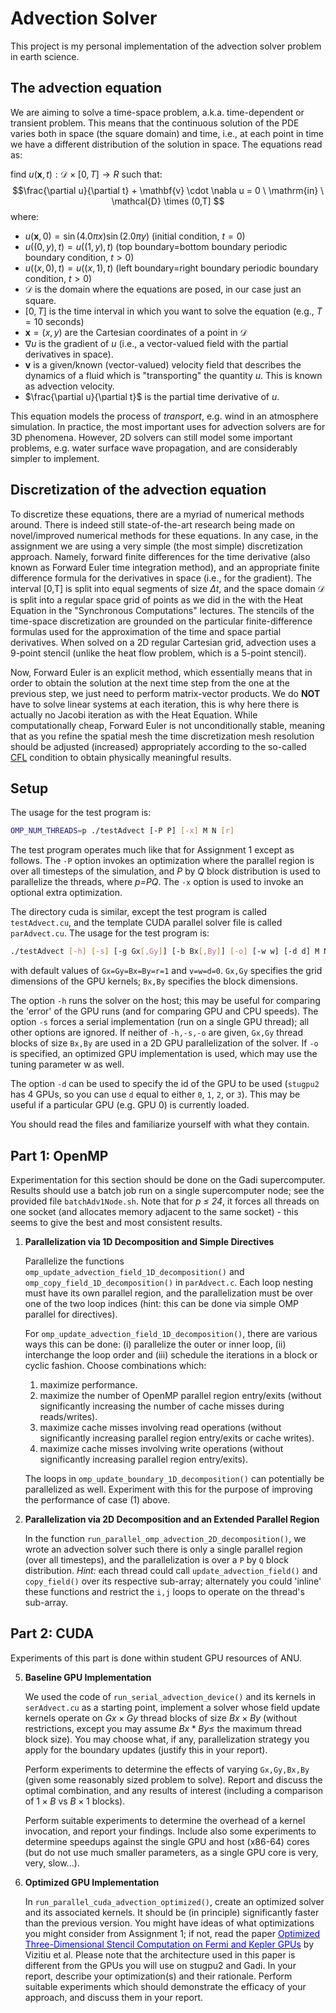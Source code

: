 # Advection Solver
This project is my personal implementation of the advection solver problem in earth science.

## The advection equation

We are aiming to solve a time-space problem, a.k.a. time-dependent or transient problem. This means that the continuous solution of the PDE varies both in space (the square domain) and time, i.e., at each point in time we have a different distribution of the solution in space. The equations read as: 

find $`u(\mathbf{x},t) : \mathcal{D} \times [0,T] \rightarrow R`$ such that:
$$\frac{\partial u}{\partial t} + \mathbf{v} \cdot \nabla u = 0 \ \mathrm{in} \ \mathcal{D} \times (0,T] $$
where: 
 * $`u(\mathbf{x},0)=\sin(4.0 \pi x)  \sin(2.0 \pi y)`$ (initial condition, $`t=0`$)
 * $`u((0,y),t)=u((1,y),t)`$ (top boundary=bottom boundary periodic boundary condition, $`t>0`$)
 * $`u((x,0),t)=u((x,1),t)`$ (left boundary=right boundary periodic boundary condition, $`t>0`$)
 * $`\mathcal{D}`$ is the domain where the equations are posed, in our case just an square.
 * $` [0,T]`$ is the time interval in which you want to solve the equation (e.g., $`T=10`$ seconds) 
 * $`\mathbf{x}=(x,y)`$ are the Cartesian coordinates of a point in $`\mathcal{D}`$
 * $`\nabla u`$ is the gradient of $`u`$ (i.e., a vector-valued field with the partial derivatives in space).
 * $`\mathbf{v}`$ is a given/known (vector-valued) velocity field that describes the dynamics of a fluid which is "transporting" the quantity $`u`$. This is known as advection velocity.
* $`\frac{\partial u}{\partial t}`$ is the partial time derivative of $`u`$. 

This equation models the process of *transport*, e.g. wind in an atmosphere simulation. In practice, the most important uses for advection solvers are for 3D phenomena. However, 2D solvers can still model some important problems, e.g. water surface wave propagation, and are considerably simpler to implement. 

## Discretization of the advection equation

To discretize these equations, there are a myriad of numerical methods around. There is indeed still state-of-the-art research being made on novel/improved numerical methods for these equations. In any case, in the assignment we are using a very simple (the most simple) discretization approach. Namely, forward finite differences for the time derivative (also known as Forward Euler time integration method), and an appropriate finite difference formula for the derivatives in space (i.e., for the gradient). The interval [0,T] is split into equal segments of size $`\Delta t`$, and the space domain $`\mathcal{D}`$ is split into a regular space grid of points as we did in the with the Heat Equation in the "Synchronous Computations" lectures. The stencils of the time-space discretization are grounded on the particular finite-difference formulas used for the approximation of the time and space partial derivatives. When solved on a 2D regular Cartesian grid, advection uses a 9-point stencil (unlike the heat flow problem, which is a 5-point stencil). 

Now, Forward Euler is an explicit method, which essentially means that in order to obtain the solution at the next time step from the one at the previous step, we just need to perform matrix-vector products. We do **NOT** have to solve linear systems at each iteration, this is why here there is actually no Jacobi iteration as with the Heat Equation. While computationally cheap, Forward Euler is not unconditionally stable, meaning that as you refine the spatial mesh the time discretization mesh resolution should be adjusted (increased) appropriately according to the so-called [CFL](https://en.wikipedia.org/wiki/Courant%E2%80%93Friedrichs%E2%80%93Lewy_condition) condition to obtain physically meaningful results. 

## Setup



The usage for the test program is:

```bash
OMP_NUM_THREADS=p ./testAdvect [-P P] [-x] M N [r]
```

The test program operates much like that for Assignment 1 except as follows. The `-P` option invokes an optimization where the parallel region is over all timesteps of the simulation, and *P* by *Q* block distribution is used to parallelize the threads, where *p=PQ*. The `-x` option is used to invoke an optional extra optimization.

The directory cuda is similar, except the test program is called `testAdvect.cu`, and the template CUDA parallel solver file is called `parAdvect.cu`. The usage for the test program is:

```bash
./testAdvect [-h] [-s] [-g Gx[,Gy]] [-b Bx[,By]] [-o] [-w w] [-d d] M N [r]
```

with default values of `Gx=Gy=Bx=By=r=1` and `v=w=d=0`. `Gx,Gy` specifies the grid dimensions of the GPU kernels; `Bx,By` specifies the block dimensions.

The option `-h` runs the solver on the host; this may be useful for comparing the 'error' of the GPU runs (and for comparing GPU and CPU speeds). The option `-s` forces a serial implementation (run on a single GPU thread); all other options are ignored. If neither of `-h,-s,-o` are given, `Gx,Gy` thread blocks of size `Bx,By` are used in a 2D GPU parallelization of the solver. If `-o` is specified, an optimized GPU implementation is used, which may use the tuning parameter w as well.

The option `-d` can be used to specify the id of the GPU to be used (`stugpu2` has 4 GPUs, so you can use `d` equal to either `0`, `1`, `2`, or `3`). This may be useful if a particular GPU (e.g. GPU 0) is currently loaded.

You should read the files and familiarize yourself with what they contain.

## Part 1: OpenMP

Experimentation for this section should be done on the Gadi supercomputer. Results should use a batch job run on a single supercomputer node; see the provided file `batchAdv1Node.sh`. Note that for *p ≤ 24*, it forces all threads on one socket (and allocates memory adjacent to the same socket) - this seems to give the best and most consistent results.


1. **Parallelization via 1D Decomposition and Simple Directives**

    Parallelize the functions `omp_update_advection_field_1D_decomposition()` and `omp_copy_field_1D_decomposition()` in `parAdvect.c`. Each loop nesting must have its own parallel region, and the parallelization must be over one of the two loop indices (hint: this can be done via simple OMP parallel for directives).

    For `omp_update_advection_field_1D_decomposition()`, there are various ways this can be done: (i) parallelize the outer or inner loop, (ii) interchange the loop order and (iii) schedule the iterations in a block or cyclic fashion. Choose combinations which:
   
      1. maximize performance.
      2. maximize the number of OpenMP parallel region entry/exits (without significantly increasing the number of cache misses during reads/writes).
      3. maximize cache misses involving read operations (without significantly increasing parallel region entry/exits or cache writes).
      4. maximize cache misses involving write operations (without significantly increasing parallel region entry/exits).
  
    The loops in `omp_update_boundary_1D_decomposition()` can potentially be parallelized as well. Experiment with this for the purpose of improving the performance of case (1) above.

    

2. **Parallelization via 2D Decomposition and an Extended Parallel Region** 

    In the function `run_parallel_omp_advection_2D_decomposition()`, we wrote an advection solver such there is only a single parallel region (over all timesteps), and the parallelization is over a `P` by `Q` block distribution. *Hint:* each thread could call `update_advection_field()` and `copy_field()` over its respective sub-array; alternately you could 'inline' these functions and restrict the `i,j` loops to operate on the thread's sub-array.




## Part 2: CUDA

Experiments of this part is done within student GPU resources of ANU.



5. **Baseline GPU Implementation**

   We used the code of `run_serial_advection_device()` and its kernels in `serAdvect.cu` as a starting point, implement a solver whose field update kernels operate on $`Gx \times Gy`$ thread blocks of size $`Bx \times By`$ (without restrictions, except you may assume $`Bx*By \leq`$ the maximum thread block size). You may choose what, if any, parallelization strategy you apply for the boundary updates (justify this in your report).

   

    Perform experiments to determine the effects of varying `Gx,Gy,Bx,By` (given some reasonably sized problem to solve). Report and discuss the optimal combination, and any results of interest (including a comparison of $`1 \times B`$ vs $`B \times 1`$ blocks).

    Perform suitable experiments to determine the overhead of a kernel invocation, and report your findings. Include also some experiments to determine speedups against the single GPU and host (x86-64) cores (but do not use much smaller parameters, as a single GPU core is very, very, slow...).

6. **Optimized GPU Implementation**
    
    In `run_parallel_cuda_advection_optimized()`, create an optimized solver and its associated kernels. It should be (in principle) significantly faster than the previous version. You might have ideas of what optimizations you might consider from Assignment 1; if not, read the paper [<span style="color:blue">Optimized Three-Dimensional Stencil Computation on Fermi and Kepler GPUs</span>](Opt3Dstencils.pdf) by Vizitiu et al. Please note that the architecture used in this paper is different from the GPUs you will use on stugpu2 and Gadi. In your report, describe your optimization(s) and their rationale. Perform suitable experiments which should demonstrate the efficacy of your approach, and discuss them in your report.

